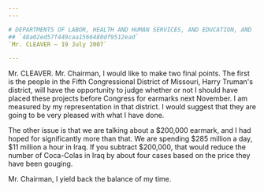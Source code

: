 ```yaml
---
---

# DEPARTMENTS OF LABOR, HEALTH AND HUMAN SERVICES, AND EDUCATION, AND  RELATED AGENCIES APPROPRIATIONS ACT, 2008
## `48a02ed57f449caa1566480df9512ead`
`Mr. CLEAVER — 19 July 2007`

---
```



Mr. CLEAVER. Mr. Chairman, I would like to make two final points. The 
first is the people in the Fifth Congressional District of Missouri, 
Harry Truman's district, will have the opportunity to judge whether or 
not I should have placed these projects before Congress for earmarks 
next November. I am measured by my representation in that district. I 
would suggest that they are going to be very pleased with what I have 
done.

The other issue is that we are talking about a $200,000 earmark, and 
I had hoped for significantly more than that. We are spending $285 
million a day, $11 million a hour in Iraq. If you subtract $200,000, 
that would reduce the number of Coca-Colas in Iraq by about four cases 
based on the price they have been gouging.

Mr. Chairman, I yield back the balance of my time.